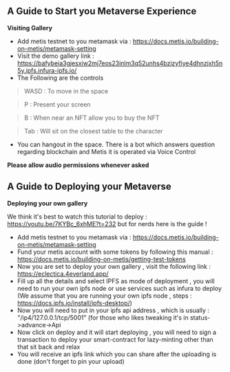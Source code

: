## A Guide to Start you Metaverse Experience 

**Visiting Gallery**

- Add metis testnet to you metamask via : https://docs.metis.io/building-on-metis/metamask-setting
- Visit the demo gallery link : https://bafybeia3gjesxiw2mj7eos23inlm3q52unhs4bzjzyfiye4dhnzjxh5n5y.ipfs.infura-ipfs.io/
- The Following are the controls 

> WASD : To move in the space 
 
> P   : Present your screen 
 
> B   : When near an NFT allow you to buy the NFT

> Tab : Will sit on the closest table to the character

- You can hangout in the space. There is a bot which answers question regarding blockchain and Metis 
  it is operated via Voice Control 

**Please allow audio permissions whenever asked**


## A Guide to Deploying your Metaverse

**Deploying your own gallery**

We think it's best to watch this tutorial to deploy : https://youtu.be/7KYBc_6xhME?t=232
but for nerds here is the guide !

- Add metis testnet to you metamask via : https://docs.metis.io/building-on-metis/metamask-setting
- Fund your metis account with some tokens by following this manual : https://docs.metis.io/building-on-metis/getting-test-tokens
- Now you are set to deploy your own gallery , visit the following link : https://eclectica.4everland.app/
- Fill up all the details and select IPFS as mode of deployment , you will need to run your own ipfs node or use services such as infura to deploy 
(We assume that you are running your own ipfs node , steps : https://docs.ipfs.io/install/ipfs-desktop/)
- Now you will need to put in your ipfs api address , which is usually : "/ip4/127.0.0.1/tcp/5001" 
 (for those who likes tweaking it's in status->advance->Api
- Now click on deploy and it will start deploying , you will need to sign a transaction to deploy your smart-contract for lazy-minting other than that sit back and relax
- You will receive an ipfs link which you can share after the uploading is done (don't forget to pin your upload)

